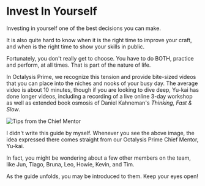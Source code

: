 # Invest In Yourself

Investing in yourself one of the best decisions you can make. 

It is also quite hard to know when it is the right time to improve your craft, and when is the right time to show your skills in public. 

Fortunately, you don't really get to choose. You have to do BOTH, practice and perform, at all times. That is part of the nature of life.

In Octalysis Prime, we recognize this tension and provide bite-sized videos that you can place into the niches and nooks of your busy day. The average video is about 10 minutes, though if you are looking to dive deep, Yu-kai has done longer videos, including a recording of a live online 3-day workshop as well as extended book osmosis of Daniel Kahneman's *Thinking, Fast & Slow*. 

![Tips from the Chief Mentor](/resources/yukaithink.png)

I didn't write this guide by myself. Whenever you see the above image, the idea expressed there comes straight from our Octalysis Prime Chief Mentor, Yu-kai. 

In fact, you might be wondering about a few other members on the team, like Jun, Tiago, Bruna, Leo, Howie, Kevin, and Tim. 

As the guide unfolds, you may be introduced to them. Keep your eyes open!